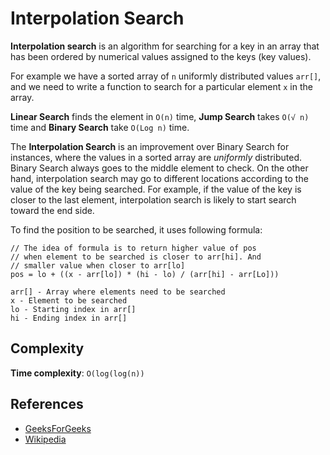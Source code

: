 # Interpolation Search

**Interpolation search** is an algorithm for searching for a key in an array that
has been ordered by numerical values assigned to the keys (key values).

For example we have a sorted array of `n` uniformly distributed values `arr[]`,
and we need to write a function to search for a particular element `x` in the array.

**Linear Search** finds the element in `O(n)` time, **Jump Search** takes `O(√ n)` time
and **Binary Search** take `O(Log n)` time.

The **Interpolation Search** is an improvement over Binary Search for instances,
where the values in a sorted array are _uniformly_ distributed. Binary Search
always goes to the middle element to check. On the other hand, interpolation
search may go to different locations according to the value of the key being
searched. For example, if the value of the key is closer to the last element,
interpolation search is likely to start search toward the end side.

To find the position to be searched, it uses following formula:

```
// The idea of formula is to return higher value of pos
// when element to be searched is closer to arr[hi]. And
// smaller value when closer to arr[lo]
pos = lo + ((x - arr[lo]) * (hi - lo) / (arr[hi] - arr[Lo]))

arr[] - Array where elements need to be searched
x - Element to be searched
lo - Starting index in arr[]
hi - Ending index in arr[]
```

## Complexity

**Time complexity**: `O(log(log(n))`

## References

-   [GeeksForGeeks](https://www.geeksforgeeks.org/interpolation-search/)
-   [Wikipedia](https://en.wikipedia.org/wiki/Interpolation_search)
